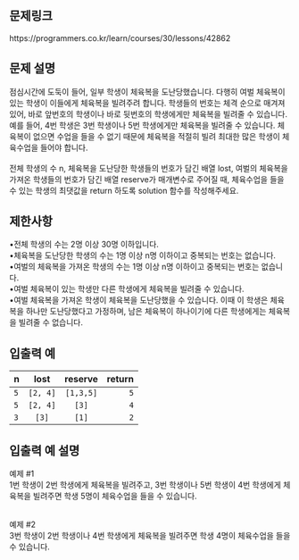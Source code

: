 <h2>문제링크</h2>
 https://programmers.co.kr/learn/courses/30/lessons/42862

 <h2>문제 설명</h2>
점심시간에 도둑이 들어, 일부 학생이 체육복을 도난당했습니다. 다행히 여벌 체육복이 있는 학생이 이들에게 체육복을 빌려주려 합니다. 학생들의 번호는 체격 순으로 매겨져 있어, 바로 앞번호의 학생이나 바로 뒷번호의 학생에게만 체육복을 빌려줄 수 있습니다. 예를 들어, 4번 학생은 3번 학생이나 5번 학생에게만 체육복을 빌려줄 수 있습니다. 체육복이 없으면 수업을 들을 수 없기 때문에 체육복을 적절히 빌려 최대한 많은 학생이 체육수업을 들어야 합니다.<br>

 <br>
전체 학생의 수 n, 체육복을 도난당한 학생들의 번호가 담긴 배열 lost, 여벌의 체육복을 가져온 학생들의 번호가 담긴 배열 reserve가 매개변수로 주어질 때, 체육수업을 들을 수 있는 학생의 최댓값을 return 하도록 solution 함수를 작성해주세요.<br>


 <h2>제한사항</h2>
•전체 학생의 수는 2명 이상 30명 이하입니다.<br>
•체육복을 도난당한 학생의 수는 1명 이상 n명 이하이고 중복되는 번호는 없습니다.<br>
•여벌의 체육복을 가져온 학생의 수는 1명 이상 n명 이하이고 중복되는 번호는 없습니다.<br>
•여벌 체육복이 있는 학생만 다른 학생에게 체육복을 빌려줄 수 있습니다.<br>
•여벌 체육복을 가져온 학생이 체육복을 도난당했을 수 있습니다. 이때 이 학생은 체육복을 하나만 도난당했다고 가정하며, 남은 체육복이 하나이기에 다른 학생에게는 체육복을 빌려줄 수 없습니다.<br>


 <h2>입출력 예</h2>

 |n| lost | reserve | return |
 |:---|:----------:|:----------:|-------:|
 | `5` | `[2, 4]` | `[1,3,5]` |`5`|
 | `5` | `[2, 4]` | `[3]` |`4`|
 | `3` | `[3]` | `[1]` |`2`|

 <h2>입출력 예 설명</h2>
예제 #1<br>
 1번 학생이 2번 학생에게 체육복을 빌려주고, 3번 학생이나 5번 학생이 4번 학생에게 체육복을 빌려주면 학생 5명이 체육수업을 들을 수 있습니다.<br><br>

예제 #2<br>
 3번 학생이 2번 학생이나 4번 학생에게 체육복을 빌려주면 학생 4명이 체육수업을 들을 수 있습니다.<br><br>

